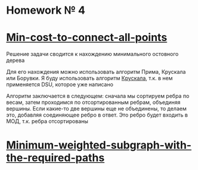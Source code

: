 # Homework № 4

# [Min-cost-to-connect-all-points](https://leetcode.com/problems/min-cost-to-connect-all-points/description/)

Решение задачи сводится к нахождению минимального остовного дерева

Для его нахождения можно использовать алгоритм Прима, Крускала или Борувки. Я буду использовать алгоритм [Крускала](http://e-maxx.ru/algo/mst_kruskal_with_dsu), 
т.к. в нем применяется DSU, которое уже написано 

Алгоритм заключается в следующем: сначала мы сортируем ребра по весам, затем проходимся по отсортированным ребрам, 
объединяя вершины. Если какие-то две вершины еще не объединены, то делаем это, добавляя соединяющее ребро в ответ. 
Это ребро будет входить в МОД, т.к. ребра отсортированы 

# [Minimum-weighted-subgraph-with-the-required-paths](https://leetcode.com/problems/minimum-weighted-subgraph-with-the-required-paths/description/)


